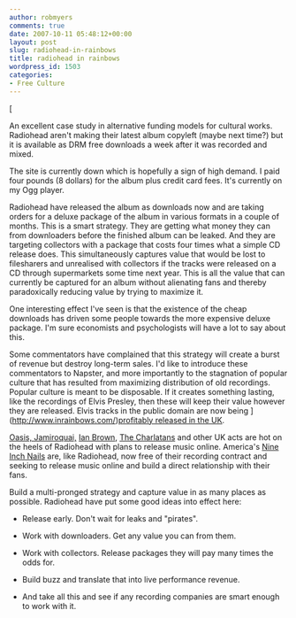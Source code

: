 ```yaml
---
author: robmyers
comments: true
date: 2007-10-11 05:48:12+00:00
layout: post
slug: radiohead-in-rainbows
title: radiohead in rainbows
wordpress_id: 1503
categories:
- Free Culture
---
```


[  
  
An excellent case study in alternative funding models for cultural works. Radiohead aren't making their latest album copyleft (maybe next time?) but it is available as DRM free downloads a week after it was recorded and mixed.  
  
The site is currently down which is hopefully a sign of high demand. I paid four pounds (8 dollars) for the album plus credit card fees. It's currently on my Ogg player.  
  
Radiohead have released the album as downloads now and are taking orders for a deluxe package of the album in various formats in a couple of months. This is a smart strategy. They are getting what money they can from downloaders before the finished album can be leaked. And they are targeting collectors with a package that costs four times what a simple CD release does. This simultaneously captures value that would be lost to filesharers and unrealised with collectors if the tracks were released on a CD through supermarkets some time next year. This is all the value that can currently be captured for an album without alienating fans and thereby paradoxically reducing value by trying to maximize it.  
  
One interesting effect I've seen is that the existence of the cheap downloads has driven some people towards the more expensive deluxe package. I'm sure economists and psychologists will have a lot to say about this.  
  
Some commentators have complained that this strategy will create a burst of revenue but destroy long-term sales. I'd like to introduce these commentators to Napster, and more importantly to the stagnation of popular culture that has resulted from maximizing distribution of old recordings. Popular culture is meant to be disposable. If it creates something lasting, like the recordings of Elvis Presley, then these will keep their value however they are released. Elvis tracks in the public domain are now being ](http://www.inrainbows.com/)[profitably released in the UK](http://lists.okfn.org/pipermail/pdb-discuss/2007-August/000261.html).  
  
[Oasis, Jamiroquai,](http://www.telegraph.co.uk/news/main.jhtml?xml=/news/2007/10/09/nradiohead108.xml) [Ian Brown](http://news.bbc.co.uk/2/hi/entertainment/7034320.stm), [The Charlatans](http://music.guardian.co.uk/news/story/0,,2181452,00.html) and other UK acts are hot on the heels of Radiohead with plans to release music online. America's [Nine Inch Nails](http://nin.com/) are, like Radiohead, now free of their recording contract and seeking to release music online and build a direct relationship with their fans.  
  
Build a multi-pronged strategy and capture value in as many places as possible. Radiohead have put some good ideas into effect here:  
  


  

  * Release early. Don't wait for leaks and "pirates".
  

  * Work with downloaders. Get any value you can from them.
  

  * Work with collectors. Release packages they will pay many times the odds for.
  

  * Build buzz and translate that into live performance revenue.
  

  * And take all this and see if any recording companies are smart enough to work with it.
  
  


